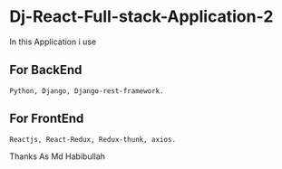 # Dj-React-Full-stack-Application-2
In this Application i use

For BackEnd
------------------
```
Python, Django, Django-rest-framework.
```
For FrontEnd
------------------
```
Reactjs, React-Redux, Redux-thunk, axios.
```

Thanks
As Md Habibullah
